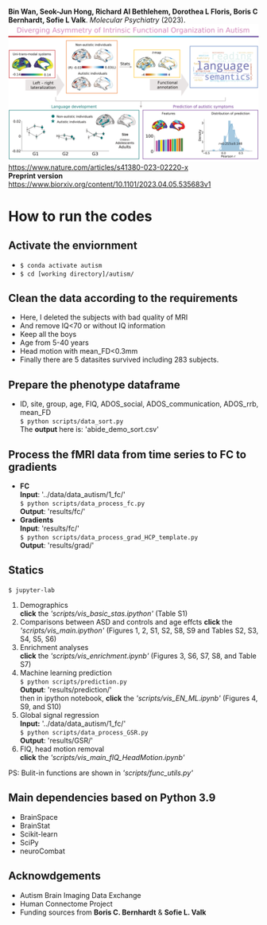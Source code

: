 **Bin Wan, Seok-Jun Hong, Richard AI Bethlehem, Dorothea L Floris, Boris C Bernhardt, Sofie L Valk**. *Molecular Psychiatry* (2023). 
![img](summary_fig.png)  
https://www.nature.com/articles/s41380-023-02220-x  
**Preprint version**  
https://www.biorxiv.org/content/10.1101/2023.04.05.535683v1
# How to run the codes
## Activate the enviornment  
- `$ conda activate autism`  
- `$ cd [working directory]/autism/`

## Clean the data according to the requirements
- Here, I deleted the subjects with bad quality of MRI
- And remove IQ<70 or without IQ information
- Keep all the boys
- Age from 5-40 years
- Head motion with mean_FD<0.3mm
- Finally there are 5 datasites survived including 283 subjects.

## Prepare the phenotype dataframe  
- ID, site, group, age, FIQ, ADOS_social, ADOS_communication, ADOS_rrb, mean_FD  
`$ python scripts/data_sort.py`  
The **output** here is: 'abide_demo_sort.csv' 

## Process the fMRI data from time series to FC to gradients  
- **FC**   
**Input**: '../data/data_autism/1_fc/'  
`$ python scripts/data_process_fc.py`  
**Output**: 'results/fc/'    
- **Gradients**  
**Input**: 'results/fc/'  
`$ python scripts/data_process_grad_HCP_template.py`  
**Output**: 'results/grad/'

## Statics  
`$ jupyter-lab`  
  1. Demographics  
  **click** the *'scripts/vis_basic_stas.ipython'* (Table S1)
  2. Comparisons between ASD and controls and age effcts
  **click** the *'scripts/vis_main.ipython'* (Figures 1, 2, S1, S2, S8, S9 and Tables S2, S3, S4, S5, S6)
  3. Enrichment analyses  
  **click** the *'scripts/vis_enrichment.ipynb'* (Figures 3, S6, S7, S8, and Table S7)
  4. Machine learning prediction  
  `$ python scripts/prediction.py`  
  **Output**: 'results/prediction/'  
  then in ipython notebook, **click** the *'scripts/vis_EN_ML.ipynb'* (Figures 4, S9, and S10)
  5. Global signal regression  
  **Input:** '../data/data_autism/1_fc/'  
  `$ python scripts/data_process_GSR.py`  
  **Output**: 'results/GSR/'
  6. FIQ, head motion removal  
  **click** the *'scripts/vis_main_fIQ_HeadMotion.ipynb'*

PS: Bulit-in functions are shown in *'scripts/func_utils.py'*

## Main dependencies based on Python 3.9
- BrainSpace
- BrainStat
- Scikit-learn
- SciPy
- neuroCombat

## Acknowdgements
- Autism Brain Imaging Data Exchange
- Human Connectome Project
- Funding sources from **Boris C. Bernhardt** & **Sofie L. Valk**

